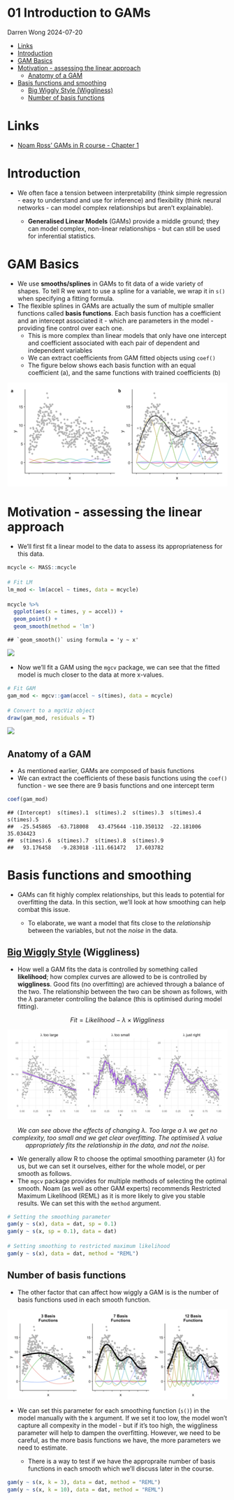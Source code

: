 01 Introduction to GAMs
================
Darren Wong
2024-07-20

- [Links](#links)
- [Introduction](#introduction)
- [GAM Basics](#gam-basics)
- [Motivation - assessing the linear
  approach](#motivation---assessing-the-linear-approach)
  - [Anatomy of a GAM](#anatomy-of-a-gam)
- [Basis functions and smoothing](#basis-functions-and-smoothing)
  - [Big Wiggly Style (Wiggliness)](#big-wiggly-style-wiggliness)
  - [Number of basis functions](#number-of-basis-functions)

# Links

- [Noam Ross’ GAMs in R course - Chapter
  1](https://noamross.github.io/gams-in-r-course/chapter1)

# Introduction

- We often face a tension between interpretability (think simple
  regression - easy to understand and use for inference) and flexibility
  (think neural networks - can model complex relationships but aren’t
  explainable).

  - **Generalised Linear Models** (GAMs) provide a middle ground; they
    can model complex, non-linear relationships - but can still be used
    for inferential statistics.

# GAM Basics

- We use **smooths/splines** in GAMs to fit data of a wide variety of
  shapes. To tell R we want to use a spline for a variable, we wrap it
  in `s()` when specifying a fitting formula.
- The flexible splines in GAMs are actually the sum of multiple smaller
  functions called **basis functions**. Each basis function has a
  coefficient and an intercept associated it - which are parameters in
  the model - providing fine control over each one.
  - This is more complex than linear models that only have one intercept
    and coefficient associated with each pair of dependent and
    independent variables
  - We can extract coefficients from GAM fitted objects using `coef()`
  - The figure below shows each basis function with an equal coefficient
    (a), and the same functions with trained coefficients (b)

![](images/clipboard-2542440245.png)

# Motivation - assessing the linear approach

- We’ll first fit a linear model to the data to assess its
  appropriateness for this data.

``` r
mcycle <- MASS::mcycle

# Fit LM
lm_mod <- lm(accel ~ times, data = mcycle)

mcycle %>% 
  ggplot(aes(x = times, y = accel)) +
  geom_point() +
  geom_smooth(method = 'lm')
```

    ## `geom_smooth()` using formula = 'y ~ x'

![](/Users/darrenwong/Documents/Projects/gam-course/rendered/01-intro-to-gams_files/figure-gfm/unnamed-chunk-1-1.png)<!-- -->

- Now we’ll fit a GAM using the `mgcv` package, we can see that the
  fitted model is much closer to the data at more x-values.

``` r
# Fit GAM
gam_mod <- mgcv::gam(accel ~ s(times), data = mcycle)

# Convert to a mgcViz object
draw(gam_mod, residuals = T)
```

![](/Users/darrenwong/Documents/Projects/gam-course/rendered/01-intro-to-gams_files/figure-gfm/unnamed-chunk-2-1.png)<!-- -->

## Anatomy of a GAM

- As mentioned earlier, GAMs are composed of basis functions
- We can extract the coefficients of these basis functions using the
  `coef()` function - we see there are 9 basis functions and one
  intercept term

``` r
coef(gam_mod)
```

    ## (Intercept)  s(times).1  s(times).2  s(times).3  s(times).4  s(times).5 
    ##  -25.545865  -63.718008   43.475644 -110.350132  -22.181006   35.034423 
    ##  s(times).6  s(times).7  s(times).8  s(times).9 
    ##   93.176458   -9.283018 -111.661472   17.603782

# Basis functions and smoothing

- GAMs can fit highly complex relationships, but this leads to potential
  for overfitting the data. In this section, we’ll look at how smoothing
  can help combat this issue.

  - To elaborate, we want a model that fits close to the *relationship*
    between the variables, but not the *noise* in the data.

## [Big Wiggly Style](https://www.youtube.com/watch?v=0pdH1Ba3A7Y&themeRefresh=1) (Wiggliness)

- How well a GAM fits the data is controlled by something called
  **likelihood**; how complex curves are allowed to be is controlled by
  **wiggliness**. Good fits (no overfitting) are achieved through a
  balance of the two. The relationship between the two can be shown as
  follows, with the $\lambda$ parameter controlling the balance (this is
  optimised during model fitting).

$$Fit = Likelihood - \lambda \times Wiggliness$$

![](images/clipboard-2115590685.png)

<center>
<i>We can see above the effects of changing λ. Too large a λ we get no
complexity, too small and we get clear overfitting. The optimised λ
value appropriately fits the relationship in the data, and not the
noise.</i>
</center>

- We generally allow R to choose the optimal smoothing parameter
  ($\lambda$) for us, but we can set it ourselves, either for the whole
  model, or per smooth as follows.
- The `mgcv` package provides for multiple methods of selecting the
  optimal smooth. Noam (as well as other GAM experts) recommends
  Restricted Maximum Likelihood (REML) as it is more likely to give you
  stable results. We can set this with the `method` argument.

``` r
# Setting the smoothing parameter
gam(y ~ s(x), data = dat, sp = 0.1)
gam(y ~ s(x, sp = 0.1), data = dat)

# Setting smoothing to restricted maximum likelihood
gam(y ~ s(x), data = dat, method = "REML")
```

## Number of basis functions

- The other factor that can affect how wiggly a GAM is is the number of
  basis functions used in each smooth function.

![](images/clipboard-4025323901.png)

- We can set this parameter for each smoothing function (`s()`) in the
  model manually with the `k` argument. If we set it too low, the model
  won’t capture all compexity in the model - but if it’s too high, the
  wiggliness parameter will help to dampen the overfitting. However, we
  need to be careful, as the more basis functions we have, the more
  parameters we need to estimate.

  - There is a way to test if we have the appropraite number of basis
    functions in each smooth which we’ll discuss later in the course.

``` r
gam(y ~ s(x, k = 3), data = dat, method = "REML")
gam(y ~ s(x, k = 10), data = dat, method = "REML")
```

